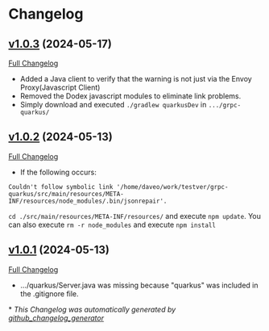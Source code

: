 # Changelog
## [v1.0.3](https://github.com/DaveO-Home/grpc-quarkus/tree/v1.0.3) (2024-05-17)

[Full Changelog](https://github.com/DaveO-Home/grpc-vertx/compare/v1.0.2...v1.0.3)

* Added a Java client to verify that the warning is not just via the Envoy Proxy(Javascript Client)
* Removed the Dodex javascript modules to eliminate link problems.
* Simply download and executed `./gradlew quarkusDev` in `.../grpc-quarkus/`

## [v1.0.2](https://github.com/DaveO-Home/grpc-quarkus/tree/v1.0.2) (2024-05-13)

[Full Changelog](https://github.com/DaveO-Home/grpc-vertx/compare/v1.0.1...v1.0.2)

* If the following occurs:
```
Couldn't follow symbolic link '/home/daveo/work/testver/grpc-quarkus/src/main/resources/META-INF/resources/node_modules/.bin/jsonrepair'.
```
`cd ./src/main/resources/META-INF/resources/` and execute `npm update`. You can also execute `rm -r node_modules` and execute `npm install`

## [v1.0.1](https://github.com/DaveO-Home/grpc-quarkus/tree/v1.0.1) (2024-05-13)

[Full Changelog](https://github.com/DaveO-Home/grpc-vertx/compare/v1.0.0...v1.0.1)

* .../quarkus/Server.java was missing because "quarkus" was included in the .gitignore file.


\* *This Changelog was automatically generated by [github_changelog_generator](https://github.com/github-changelog-generator/github-changelog-generator)*
